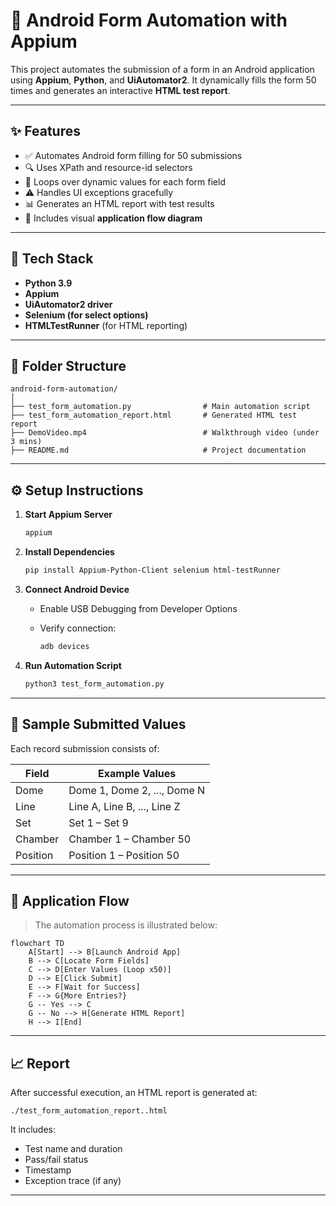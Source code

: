# 📱 Android Form Automation with Appium

This project automates the submission of a form in an Android application using **Appium**, **Python**, and **UiAutomator2**. It dynamically fills the form 50 times and generates an interactive **HTML test report**.

---

## ✨ Features

* ✅ Automates Android form filling for 50 submissions
* 🔍 Uses XPath and resource-id selectors
* 🔁 Loops over dynamic values for each form field
* ⚠️ Handles UI exceptions gracefully
* 📊 Generates an HTML report with test results
* 🧭 Includes visual **application flow diagram**

---

## 🧰 Tech Stack

* **Python 3.9**
* **Appium**
* **UiAutomator2 driver**
* **Selenium (for select options)**
* **HTMLTestRunner** (for HTML reporting)

---

## 📁 Folder Structure

```
android-form-automation/
│
├── test_form_automation.py                # Main automation script
├── test_form_automation_report.html       # Generated HTML test report
├── DemoVideo.mp4                          # Walkthrough video (under 3 mins)
├── README.md                              # Project documentation
```

---

## ⚙️ Setup Instructions

1. **Start Appium Server**

   ```bash
   appium
   ```

2. **Install Dependencies**

   ```bash
   pip install Appium-Python-Client selenium html-testRunner
   ```

3. **Connect Android Device**

   * Enable USB Debugging from Developer Options
   * Verify connection:

     ```bash
     adb devices
     ```

4. **Run Automation Script**

   ```bash
   python3 test_form_automation.py
   ```

---

## 📝 Sample Submitted Values

Each record submission consists of:

| Field    | Example Values              |
| -------- | --------------------------- |
| Dome     | Dome 1, Dome 2, ..., Dome N |
| Line     | Line A, Line B, ..., Line Z |
| Set      | Set 1 – Set 9               |
| Chamber  | Chamber 1 – Chamber 50      |
| Position | Position 1 – Position 50    |

---

## 🔄 Application Flow

> The automation process is illustrated below:

```mermaid
flowchart TD
    A[Start] --> B[Launch Android App]
    B --> C[Locate Form Fields]
    C --> D[Enter Values (Loop x50)]
    D --> E[Click Submit]
    E --> F[Wait for Success]
    F --> G{More Entries?}
    G -- Yes --> C
    G -- No --> H[Generate HTML Report]
    H --> I[End]
```

---

## 📈 Report

After successful execution, an HTML report is generated at:

```
./test_form_automation_report..html
```

It includes:

* Test name and duration
* Pass/fail status
* Timestamp
* Exception trace (if any)

---


